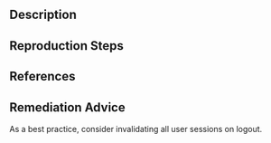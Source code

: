 ## Description


## Reproduction Steps


## References


## Remediation Advice

As a best practice, consider invalidating all user sessions on logout.

